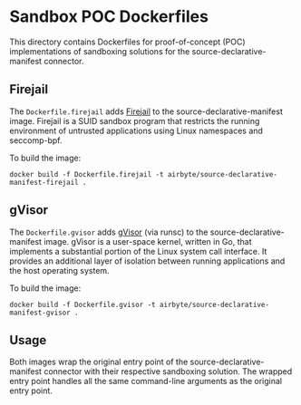 # Sandbox POC Dockerfiles

This directory contains Dockerfiles for proof-of-concept (POC) implementations of sandboxing solutions for the source-declarative-manifest connector.

## Firejail

The `Dockerfile.firejail` adds [Firejail](https://firejail.wordpress.com/) to the source-declarative-manifest image. Firejail is a SUID sandbox program that restricts the running environment of untrusted applications using Linux namespaces and seccomp-bpf.

To build the image:
```
docker build -f Dockerfile.firejail -t airbyte/source-declarative-manifest-firejail .
```

## gVisor

The `Dockerfile.gvisor` adds [gVisor](https://gvisor.dev/) (via runsc) to the source-declarative-manifest image. gVisor is a user-space kernel, written in Go, that implements a substantial portion of the Linux system call interface. It provides an additional layer of isolation between running applications and the host operating system.

To build the image:
```
docker build -f Dockerfile.gvisor -t airbyte/source-declarative-manifest-gvisor .
```

## Usage

Both images wrap the original entry point of the source-declarative-manifest connector with their respective sandboxing solution. The wrapped entry point handles all the same command-line arguments as the original entry point.
